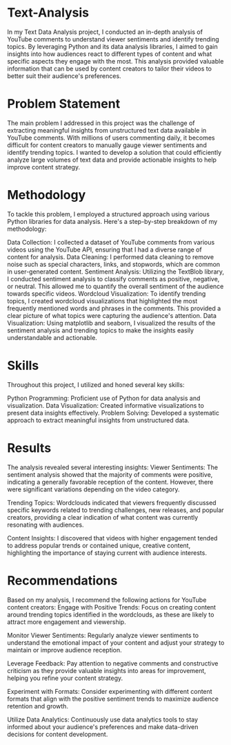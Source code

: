# Text-Analysis
In my Text Data Analysis project, I conducted an in-depth analysis of YouTube comments to understand viewer sentiments and identify trending topics. By leveraging Python and its data analysis libraries, I aimed to gain insights into how audiences react to different types of content and what specific aspects they engage with the most. This analysis provided valuable information that can be used by content creators to tailor their videos to better suit their audience's preferences.
# Problem Statement
The main problem I addressed in this project was the challenge of extracting meaningful insights from unstructured text data available in YouTube comments. With millions of users commenting daily, it becomes difficult for content creators to manually gauge viewer sentiments and identify trending topics. I wanted to develop a solution that could efficiently analyze large volumes of text data and provide actionable insights to help improve content strategy.

# Methodology
To tackle this problem, I employed a structured approach using various Python libraries for data analysis. Here's a step-by-step breakdown of my methodology:

Data Collection:
I collected a dataset of YouTube comments from various videos using the YouTube API, ensuring that I had a diverse range of content for analysis.
Data Cleaning:
I performed data cleaning to remove noise such as special characters, links, and stopwords, which are common in user-generated content.
Sentiment Analysis:
Utilizing the TextBlob library, I conducted sentiment analysis to classify comments as positive, negative, or neutral. This allowed me to quantify the overall sentiment of the audience towards specific videos.
Wordcloud Visualization:
To identify trending topics, I created wordcloud visualizations that highlighted the most frequently mentioned words and phrases in the comments. This provided a clear picture of what topics were capturing the audience's attention.
Data Visualization:
Using matplotlib and seaborn, I visualized the results of the sentiment analysis and trending topics to make the insights easily understandable and actionable.

# Skills
Throughout this project, I utilized and honed several key skills:

Python Programming: Proficient use of Python for data analysis and visualization.
Data Visualization: Created informative visualizations to present data insights effectively.
Problem Solving: Developed a systematic approach to extract meaningful insights from unstructured data.

# Results
The analysis revealed several interesting insights:
Viewer Sentiments:
The sentiment analysis showed that the majority of comments were positive, indicating a generally favorable reception of the content. However, there were significant variations depending on the video category.

Trending Topics:
Wordclouds indicated that viewers frequently discussed specific keywords related to trending challenges, new releases, and popular creators, providing a clear indication of what content was currently resonating with audiences.

Content Insights:
I discovered that videos with higher engagement tended to address popular trends or contained unique, creative content, highlighting the importance of staying current with audience interests.

# Recommendations
Based on my analysis, I recommend the following actions for YouTube content creators:
Engage with Positive Trends:
Focus on creating content around trending topics identified in the wordclouds, as these are likely to attract more engagement and viewership.

Monitor Viewer Sentiments:
Regularly analyze viewer sentiments to understand the emotional impact of your content and adjust your strategy to maintain or improve audience reception.

Leverage Feedback:
Pay attention to negative comments and constructive criticism as they provide valuable insights into areas for improvement, helping you refine your content strategy.

Experiment with Formats:
Consider experimenting with different content formats that align with the positive sentiment trends to maximize audience retention and growth.

Utilize Data Analytics:
Continuously use data analytics tools to stay informed about your audience's preferences and make data-driven decisions for content development.
